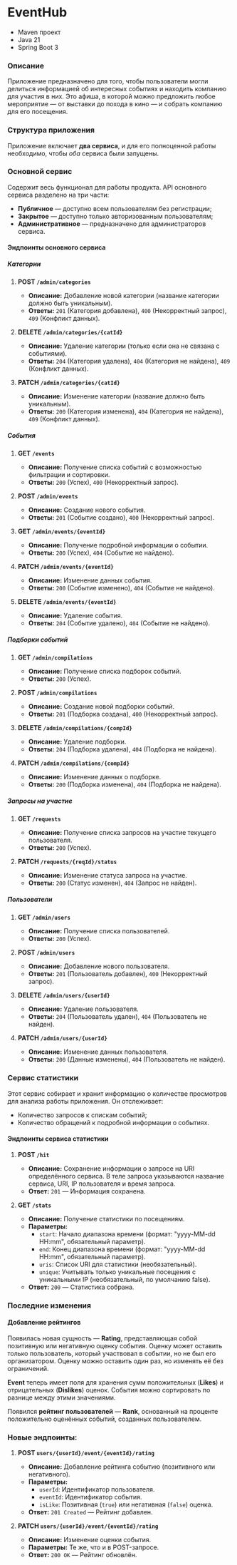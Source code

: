 # EventHub
- Maven проект
- Java 21
- Spring Boot 3

### Описание
Приложение предназначено для того, чтобы пользователи могли делиться информацией об интересных событиях и находить компанию для участия в них. Это афиша, в которой можно предложить любое мероприятие — от выставки до похода в кино — и собрать компанию для его посещения.

### Структура приложения
Приложение включает **два сервиса**, и для его полноценной работы необходимо, чтобы *оба* сервиса были запущены.

### Основной сервис
Содержит весь функционал для работы продукта. API основного сервиса разделено на три части:
- **Публичное** — доступно всем пользователям без регистрации;
- **Закрытое** — доступно только авторизованным пользователям;
- **Административное** — предназначено для администраторов сервиса.

#### Эндпоинты основного сервиса
##### Категории
1. **POST `/admin/categories`**
    - **Описание:** Добавление новой категории (название категории должно быть уникальным).
    - **Ответы:** `201` (Категория добавлена), `400` (Некорректный запрос), `409` (Конфликт данных).

2. **DELETE `/admin/categories/{catId}`**
    - **Описание:** Удаление категории (только если она не связана с событиями).
    - **Ответы:** `204` (Категория удалена), `404` (Категория не найдена), `409` (Конфликт данных).

3. **PATCH `/admin/categories/{catId}`**
    - **Описание:** Изменение категории (название должно быть уникальным).
    - **Ответы:** `200` (Категория изменена), `404` (Категория не найдена), `409` (Конфликт данных).

##### События
1. **GET `/events`**
    - **Описание:** Получение списка событий с возможностью фильтрации и сортировки.
    - **Ответы:** `200` (Успех), `400` (Некорректный запрос).

2. **POST `/admin/events`**
    - **Описание:** Создание нового события.
    - **Ответы:** `201` (Событие создано), `400` (Некорректный запрос).

3. **GET `/admin/events/{eventId}`**
    - **Описание:** Получение подробной информации о событии.
    - **Ответы:** `200` (Успех), `404` (Событие не найдено).

4. **PATCH `/admin/events/{eventId}`**
    - **Описание:** Изменение данных события.
    - **Ответы:** `200` (Событие изменено), `404` (Событие не найдено).

5. **DELETE `/admin/events/{eventId}`**
    - **Описание:** Удаление события.
    - **Ответы:** `204` (Событие удалено), `404` (Событие не найдено).

##### Подборки событий
1. **GET `/admin/compilations`**
    - **Описание:** Получение списка подборок событий.
    - **Ответы:** `200` (Успех).

2. **POST `/admin/compilations`**
    - **Описание:** Создание новой подборки событий.
    - **Ответы:** `201` (Подборка создана), `400` (Некорректный запрос).

3. **DELETE `/admin/compilations/{compId}`**
    - **Описание:** Удаление подборки.
    - **Ответы:** `204` (Подборка удалена), `404` (Подборка не найдена).

4. **PATCH `/admin/compilations/{compId}`**
    - **Описание:** Изменение данных о подборке.
    - **Ответы:** `200` (Подборка изменена), `404` (Подборка не найдена).

##### Запросы на участие
1. **GET `/requests`**
    - **Описание:** Получение списка запросов на участие текущего пользователя.
    - **Ответы:** `200` (Успех).

2. **PATCH `/requests/{reqId}/status`**
    - **Описание:** Изменение статуса запроса на участие.
    - **Ответы:** `200` (Статус изменен), `404` (Запрос не найден).

##### Пользователи
1. **GET `/admin/users`**
    - **Описание:** Получение списка пользователей.
    - **Ответы:** `200` (Успех).

2. **POST `/admin/users`**
    - **Описание:** Добавление нового пользователя.
    - **Ответы:** `201` (Пользователь добавлен), `400` (Некорректный запрос).

3. **DELETE `/admin/users/{userId}`**
    - **Описание:** Удаление пользователя.
    - **Ответы:** `204` (Пользователь удален), `404` (Пользователь не найден).

4. **PATCH `/admin/users/{userId}`**
    - **Описание:** Изменение данных пользователя.
    - **Ответы:** `200` (Данные изменены), `404` (Пользователь не найден).

### Сервис статистики
Этот сервис собирает и хранит информацию о количестве просмотров для анализа работы приложения. Он отслеживает:
- Количество запросов к спискам событий;
- Количество обращений к подробной информации о событиях.

#### Эндпоинты сервиса статистики
1. **POST `/hit`**
    - **Описание:** Сохранение информации о запросе на URI определённого сервиса. В теле запроса указываются название сервиса, URI, IP пользователя и время запроса.
    - **Ответ:** `201` — Информация сохранена.

2. **GET `/stats`**
    - **Описание:** Получение статистики по посещениям.
    - **Параметры:**
        - `start`: Начало диапазона времени (формат: "yyyy-MM-dd HH:mm", обязательный параметр).
        - `end`: Конец диапазона времени (формат: "yyyy-MM-dd HH:mm", обязательный параметр).
        - `uris`: Список URI для статистики (необязательный).
        - `unique`: Учитывать только уникальные посещения с уникальными IP (необязательный, по умолчанию false).
    - **Ответ:** `200` — Статистика собрана.

### Последние изменения
#### Добавление рейтингов
Появилась новая сущность — **Rating**, представляющая собой позитивную или негативную оценку события. Оценку может оставить только пользователь, который участвовал в событии, но не был его организатором. Оценку можно оставить один раз, но изменять её без ограничений.

**Event** теперь имеет поля для хранения сумм положительных (**Likes**) и отрицательных (**Dislikes**) оценок. События можно сортировать по разнице между этими значениями.

Появился **рейтинг пользователей** — **Rank**, основанный на проценте положительно оценённых событий, созданных пользователем.

### Новые эндпоинты:
1. **POST `users/{userId}/event/{eventId}/rating`**
    - **Описание:** Добавление рейтинга событию (позитивного или негативного).
    - **Параметры:**
        - `userId`: Идентификатор пользователя.
        - `eventId`: Идентификатор события.
        - `isLike`: Позитивная (`true`) или негативная (`false`) оценка.
    - **Ответ:** `201 Created` — Рейтинг добавлен.

2. **PATCH `users/{userId}/event/{eventId}/rating`**
    - **Описание:** Изменение оценки события.
    - **Параметры:** Те же, что и в POST-запросе.
    - **Ответ:** `200 OK` — Рейтинг обновлён.